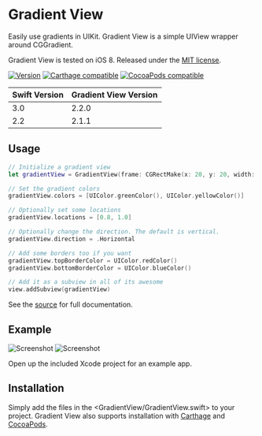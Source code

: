 # Gradient View

Easily use gradients in UIKit. Gradient View is a simple UIView wrapper around CGGradient.

Gradient View is tested on iOS 8. Released under the [MIT license](LICENSE).

[![Version](https://img.shields.io/github/release/soffes/GradientView.svg)](https://github.com/soffes/GradientView/releases) [![Carthage compatible](https://img.shields.io/badge/Carthage-compatible-4BC51D.svg?style=flat)](https://github.com/Carthage/Carthage) [![CocoaPods compatible](https://img.shields.io/cocoapods/v/GradientView.svg)](https://cocoapods.org/pods/GradientView)

| Swift Version | Gradient View Version |
| ------------- | --------------------- |
| 3.0           | 2.2.0                 |
| 2.2           | 2.1.1                 |


## Usage

``` swift
// Initialize a gradient view
let gradientView = GradientView(frame: CGRectMake(x: 20, y: 20, width: 280, height: 280))

// Set the gradient colors
gradientView.colors = [UIColor.greenColor(), UIColor.yellowColor()]

// Optionally set some locations
gradientView.locations = [0.8, 1.0]

// Optionally change the direction. The default is vertical.
gradientView.direction = .Horizontal

// Add some borders too if you want
gradientView.topBorderColor = UIColor.redColor()
gradientView.bottomBorderColor = UIColor.blueColor()

// Add it as a subview in all of its awesome
view.addSubview(gradientView)
```

See the [source](GradientView.swift) for full documentation.


## Example

![Screenshot](http://soff.me/WetB/Screenshot.png) ![Screenshot](http://soff.me/Wg7G/Screenshot2.png)

Open up the included Xcode project for an example app.


## Installation

Simply add the files in the <GradientView/GradientView.swift> to your project. Gradient View also supports installation with [Carthage](https://github.com/Carthage/Carthage) and [CocoaPods](https://cocoapods.org/pods/GradientView).

